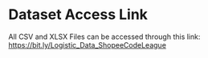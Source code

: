 
# Dataset Access Link

All CSV and XLSX Files can be accessed through this link: https://bit.ly/Logistic_Data_ShopeeCodeLeague
